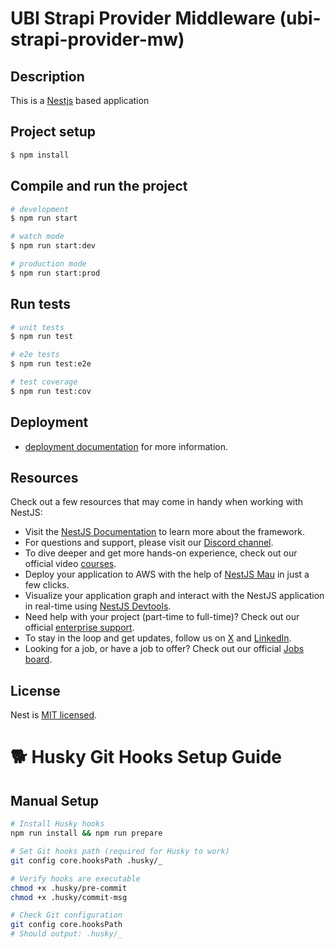 # UBI Strapi Provider Middleware (ubi-strapi-provider-mw)

## Description
This is a <a href="http://nestjs.com/" target="blank">Nestjs</a> based application

## Project setup
```bash
$ npm install
```

## Compile and run the project
```bash
# development
$ npm run start

# watch mode
$ npm run start:dev

# production mode
$ npm run start:prod
```

## Run tests
```bash
# unit tests
$ npm run test

# e2e tests
$ npm run test:e2e

# test coverage
$ npm run test:cov
```

## Deployment
- [deployment documentation](https://docs.nestjs.com/deployment) for more information.

## Resources
Check out a few resources that may come in handy when working with NestJS:
- Visit the [NestJS Documentation](https://docs.nestjs.com) to learn more about the framework.
- For questions and support, please visit our [Discord channel](https://discord.gg/G7Qnnhy).
- To dive deeper and get more hands-on experience, check out our official video [courses](https://courses.nestjs.com/).
- Deploy your application to AWS with the help of [NestJS Mau](https://mau.nestjs.com) in just a few clicks.
- Visualize your application graph and interact with the NestJS application in real-time using [NestJS Devtools](https://devtools.nestjs.com).
- Need help with your project (part-time to full-time)? Check out our official [enterprise support](https://enterprise.nestjs.com).
- To stay in the loop and get updates, follow us on [X](https://x.com/nestframework) and [LinkedIn](https://linkedin.com/company/nestjs).
- Looking for a job, or have a job to offer? Check out our official [Jobs board](https://jobs.nestjs.com).

## License
Nest is [MIT licensed](https://github.com/nestjs/nest/blob/master/LICENSE).


# 🐕 Husky Git Hooks Setup Guide

## Manual Setup

```bash
# Install Husky hooks
npm run install && npm run prepare

# Set Git hooks path (required for Husky to work)
git config core.hooksPath .husky/_

# Verify hooks are executable
chmod +x .husky/pre-commit
chmod +x .husky/commit-msg

# Check Git configuration
git config core.hooksPath
# Should output: .husky/_
```